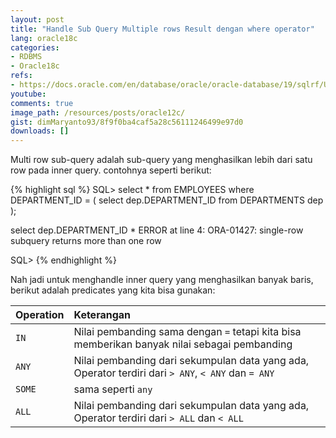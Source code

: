 ```yaml
---
layout: post
title: "Handle Sub Query Multiple rows Result dengan where operator"
lang: oracle18c
categories:
- RDBMS
- Oracle18c
refs: 
- https://docs.oracle.com/en/database/oracle/oracle-database/19/sqlrf/Using-Subqueries.html#GUID-53A705B6-0358-4E2B-92ED-A83DE83DFD20
youtube: 
comments: true
image_path: /resources/posts/oracle12c/
gist: dimMaryanto93/8f9f0ba4caf5a28c56111246499e97d0
downloads: []
---
```


Multi row sub-query adalah sub-query yang menghasilkan lebih dari satu row pada inner query. contohnya seperti berikut:

{% highlight sql %}
SQL> select *
from EMPLOYEES
where DEPARTMENT_ID = (
    select dep.DEPARTMENT_ID
    from DEPARTMENTS dep
);  


select dep.DEPARTMENT_ID
    *
ERROR at line 4:
ORA-01427: single-row subquery returns more than one row

SQL>
{% endhighlight %}

Nah jadi untuk menghandle inner query yang menghasilkan banyak baris, berikut adalah predicates yang kita bisa gunakan:

| Operation | Keterangan    |
| :---      | :---          |
| `IN`      | Nilai pembanding sama dengan `=` tetapi kita bisa memberikan banyak nilai sebagai pembanding |
| `ANY`     | Nilai pembanding dari sekumpulan data yang ada, Operator terdiri dari `> ANY`, `< ANY` dan `= ANY` |
| `SOME`    | sama seperti `any` |
| `ALL`     | Nilai pembanding dari sekumpulan data yang ada, Operator terdiri dari `> ALL` dan `< ALL` |

